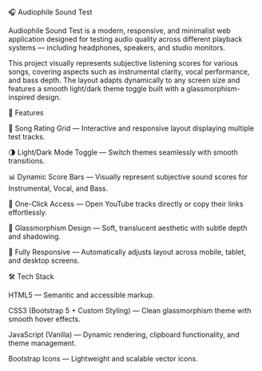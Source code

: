 🎧 Audiophile Sound Test

Audiophile Sound Test is a modern, responsive, and minimalist web application designed for testing audio quality across different playback systems — including headphones, speakers, and studio monitors.

This project visually represents subjective listening scores for various songs, covering aspects such as instrumental clarity, vocal performance, and bass depth. The layout adapts dynamically to any screen size and features a smooth light/dark theme toggle built with a glassmorphism-inspired design.

🧩 Features

🎵 Song Rating Grid — Interactive and responsive layout displaying multiple test tracks.

🌗 Light/Dark Mode Toggle — Switch themes seamlessly with smooth transitions.

📊 Dynamic Score Bars — Visually represent subjective sound scores for Instrumental, Vocal, and Bass.

🔗 One-Click Access — Open YouTube tracks directly or copy their links effortlessly.

💎 Glassmorphism Design — Soft, translucent aesthetic with subtle depth and shadowing.

📱 Fully Responsive — Automatically adjusts layout across mobile, tablet, and desktop screens.

🛠️ Tech Stack

HTML5 — Semantic and accessible markup.

CSS3 (Bootstrap 5 + Custom Styling) — Clean glassmorphism theme with smooth hover effects.

JavaScript (Vanilla) — Dynamic rendering, clipboard functionality, and theme management.

Bootstrap Icons — Lightweight and scalable vector icons.
